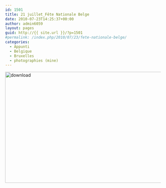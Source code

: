 ```yaml
---
id: 1501
title: 21 juillet_Fête Nationale Belge
date: 2010-07-23T14:25:37+00:00
author: admin6059
layout: pages
guid: http://{{ site.url }}/?p=1501
#permalink: /index.php/2010/07/23/fete-nationale-belge/
categories:
  - Appunti
  - Belgique
  - Bruxelles
  - photographies (mine)
---
```

<img class="aligncenter wp-image-3618" src="http://{{ site.url }}/wp-content/uploads/2010/07/download.jpg" alt="download" width="550" height="358" srcset="http://{{ site.url }}/wp-content/uploads/2010/07/download.jpg 692w, http://{{ site.url }}/wp-content/uploads/2010/07/download-300x195.jpg 300w" sizes="(max-width: 550px) 100vw, 550px" />